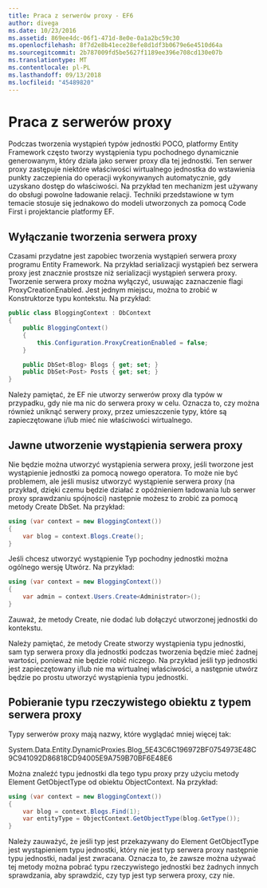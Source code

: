 ```yaml
---
title: Praca z serwerów proxy - EF6
author: divega
ms.date: 10/23/2016
ms.assetid: 869ee4dc-06f1-471d-8e0e-0a1a2bc59c30
ms.openlocfilehash: 8f7d2e8b41ece28efe8d1df3b0679e6e4510d64a
ms.sourcegitcommit: 2b787009fd5be5627f1189ee396e708cd130e07b
ms.translationtype: MT
ms.contentlocale: pl-PL
ms.lasthandoff: 09/13/2018
ms.locfileid: "45489820"
---
```

# <a name="working-with-proxies"></a>Praca z serwerów proxy
Podczas tworzenia wystąpień typów jednostki POCO, platformy Entity Framework często tworzy wystąpienia typu pochodnego dynamicznie generowanym, który działa jako serwer proxy dla tej jednostki. Ten serwer proxy zastępuje niektóre właściwości wirtualnego jednostka do wstawienia punkty zaczepienia do operacji wykonywanych automatycznie, gdy uzyskano dostęp do właściwości. Na przykład ten mechanizm jest używany do obsługi powolne ładowanie relacji. Techniki przedstawione w tym temacie stosuje się jednakowo do modeli utworzonych za pomocą Code First i projektancie platformy EF.  

## <a name="disabling-proxy-creation"></a>Wyłączanie tworzenia serwera proxy  

Czasami przydatne jest zapobiec tworzenia wystąpień serwera proxy programu Entity Framework. Na przykład serializacji wystąpień bez serwera proxy jest znacznie prostsze niż serializacji wystąpień serwera proxy. Tworzenie serwera proxy można wyłączyć, usuwając zaznaczenie flagi ProxyCreationEnabled. Jest jednym miejscu, można to zrobić w Konstruktorze typu kontekstu. Na przykład:  

``` csharp
public class BloggingContext : DbContext
{
    public BloggingContext()
    {
        this.Configuration.ProxyCreationEnabled = false;
    }  

    public DbSet<Blog> Blogs { get; set; }
    public DbSet<Post> Posts { get; set; }
}
```  

Należy pamiętać, że EF nie utworzy serwerów proxy dla typów w przypadku, gdy nie ma nic do serwera proxy w celu. Oznacza to, czy można również uniknąć serwery proxy, przez umieszczenie typy, które są zapieczętowane i/lub mieć nie właściwości wirtualnego.  

## <a name="explicitly-creating-an-instance-of-a-proxy"></a>Jawne utworzenie wystąpienia serwera proxy  

Nie będzie można utworzyć wystąpienia serwera proxy, jeśli tworzone jest wystąpienie jednostki za pomocą nowego operatora. To może nie być problemem, ale jeśli musisz utworzyć wystąpienie serwera proxy (na przykład, dzięki czemu będzie działać z opóźnieniem ładowania lub serwer proxy sprawdzaniu spójności) następnie możesz to zrobić za pomocą metody Create DbSet. Na przykład:  

``` csharp
using (var context = new BloggingContext())
{
    var blog = context.Blogs.Create();
}
```  

Jeśli chcesz utworzyć wystąpienie Typ pochodny jednostki można ogólnego wersję Utwórz. Na przykład:  

``` csharp
using (var context = new BloggingContext())
{
    var admin = context.Users.Create<Administrator>();
}
```  

Zauważ, że metody Create, nie dodać lub dołączyć utworzonej jednostki do kontekstu.  

Należy pamiętać, że metody Create stworzy wystąpienia typu jednostki, sam typ serwera proxy dla jednostki podczas tworzenia będzie mieć żadnej wartości, ponieważ nie będzie robić niczego. Na przykład jeśli typ jednostki jest zapieczętowany i/lub nie ma wirtualnej właściwości, a następnie utwórz będzie po prostu utworzyć wystąpienia typu jednostki.  

## <a name="getting-the-actual-entity-type-from-a-proxy-type"></a>Pobieranie typu rzeczywistego obiektu z typem serwera proxy  

Typy serwerów proxy mają nazwy, które wyglądać mniej więcej tak:  

System.Data.Entity.DynamicProxies.Blog_5E43C6C196972BF0754973E48C9C941092D86818CD94005E9A759B70BF6E48E6  

Można znaleźć typu jednostki dla tego typu proxy przy użyciu metody Element GetObjectType od obiektu ObjectContext. Na przykład:  

``` csharp
using (var context = new BloggingContext())
{
    var blog = context.Blogs.Find(1);
    var entityType = ObjectContext.GetObjectType(blog.GetType());
}
```  

Należy zauważyć, że jeśli typ jest przekazywany do Element GetObjectType jest wystąpieniem typu jednostki, który nie jest typ serwera proxy następnie typu jednostki, nadal jest zwracana. Oznacza to, że zawsze można używać tej metody można pobrać typu rzeczywistego jednostki bez żadnych innych sprawdzania, aby sprawdzić, czy typ jest typ serwera proxy, czy nie.  
